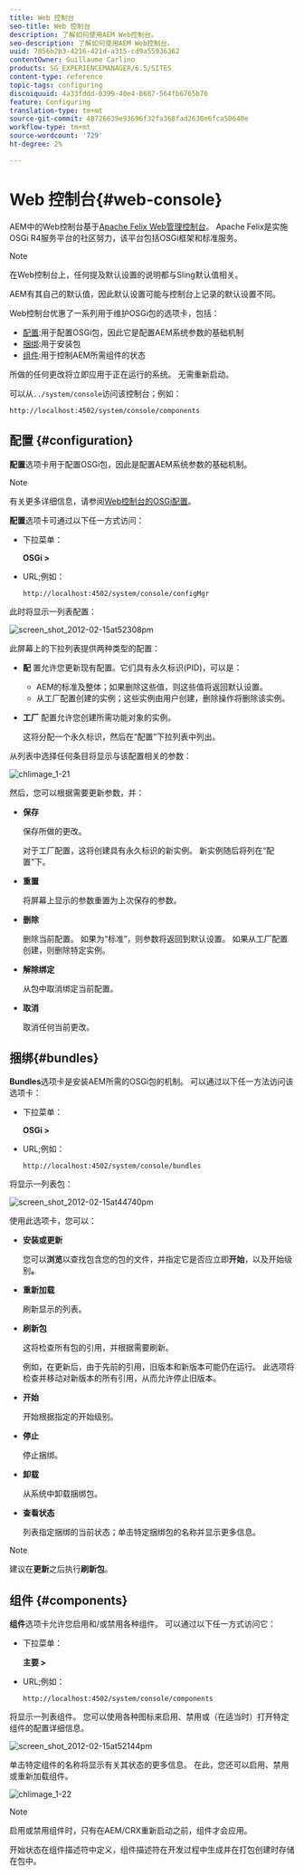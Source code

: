 ```yaml
---
title: Web 控制台
seo-title: Web 控制台
description: 了解如何使用AEM Web控制台。
seo-description: 了解如何使用AEM Web控制台。
uuid: 7856b2b3-4216-421d-a315-cd9a55936362
contentOwner: Guillaume Carlino
products: SG_EXPERIENCEMANAGER/6.5/SITES
content-type: reference
topic-tags: configuring
discoiquuid: 4a33fddd-0399-40e4-8687-564fb6765b76
feature: Configuring
translation-type: tm+mt
source-git-commit: 48726639e93696f32fa368fad2630e6fca50640e
workflow-type: tm+mt
source-wordcount: '729'
ht-degree: 2%

---
```



# Web 控制台{#web-console}

AEM中的Web控制台基于[Apache Felix Web管理控制台](https://felix.apache.org/documentation/subprojects/apache-felix-web-console.html)。 Apache Felix是实施OSGi R4服务平台的社区努力，该平台包括OSGi框架和标准服务。

>[!NOTE]
>
>在Web控制台上，任何提及默认设置的说明都与Sling默认值相关。
>
>AEM有其自己的默认值，因此默认设置可能与控制台上记录的默认设置不同。

Web控制台优惠了一系列用于维护OSGi包的选项卡，包括：

* [配置](#configuration):用于配置OSGi包，因此它是配置AEM系统参数的基础机制
* [捆绑](#bundles):用于安装包
* [组件](#components):用于控制AEM所需组件的状态

所做的任何更改将立即应用于正在运行的系统。 无需重新启动。

可以从`../system/console`访问该控制台；例如：

`http://localhost:4502/system/console/components`

## 配置 {#configuration}

**配置**&#x200B;选项卡用于配置OSGi包，因此是配置AEM系统参数的基础机制。

>[!NOTE]
>
>有关更多详细信息，请参阅[Web控制台的OSGi配置](/help/sites-deploying/configuring-osgi.md)。

**配置**&#x200B;选项卡可通过以下任一方式访问：

* 下拉菜单：

   **OSGi >**

* URL;例如：

   `http://localhost:4502/system/console/configMgr`

此时将显示一列表配置：

![screen_shot_2012-02-15at52308pm](assets/screen_shot_2012-02-15at52308pm.png)

此屏幕上的下拉列表提供两种类型的配置：

* **配**
置允许您更新现有配置。它们具有永久标识(PID)，可以是：

   * AEM的标准及整体；如果删除这些值，则这些值将返回默认设置。
   * 从工厂配置创建的实例；这些实例由用户创建，删除操作将删除该实例。

* **工厂**
配置允许您创建所需功能对象的实例。

   这将分配一个永久标识，然后在“配置”下拉列表中列出。

从列表中选择任何条目将显示与该配置相关的参数：

![chlimage_1-21](assets/chlimage_1-21a.png)

然后，您可以根据需要更新参数，并：

* **保存**

   保存所做的更改。

   对于工厂配置，这将创建具有永久标识的新实例。 新实例随后将列在“配置”下。

* **重置**

   将屏幕上显示的参数重置为上次保存的参数。

* **删除**

   删除当前配置。 如果为“标准”，则参数将返回到默认设置。 如果从工厂配置创建，则删除特定实例。

* **解除绑定**

   从包中取消绑定当前配置。

* **取消**

   取消任何当前更改。

## 捆绑{#bundles}

**Bundles**&#x200B;选项卡是安装AEM所需的OSGi包的机制。 可以通过以下任一方法访问该选项卡：

* 下拉菜单：

   **OSGi >**

* URL;例如：

   `http://localhost:4502/system/console/bundles`

将显示一列表包：

![screen_shot_2012-02-15at44740pm](assets/screen_shot_2012-02-15at44740pm.png)

使用此选项卡，您可以：

* **安装或更新**

   您可以&#x200B;**浏览**&#x200B;以查找包含您的包的文件，并指定它是否应立即&#x200B;**开始**，以及开始级别&#x200B;**。**

* **重新加载**

   刷新显示的列表。

* **刷新包**

   这将检查所有包的引用，并根据需要刷新。

   例如，在更新后，由于先前的引用，旧版本和新版本可能仍在运行。 此选项将检查并移动对新版本的所有引用，从而允许停止旧版本。

* **开始**

   开始根据指定的开始级别。

* **停止**

   停止捆绑。

* **卸载**

   从系统中卸载捆绑包。

* **查看状态**

   列表指定捆绑的当前状态；单击特定捆绑包的名称并显示更多信息。

>[!NOTE]
>
>建议在&#x200B;**更新**&#x200B;之后执行&#x200B;**刷新包**。

## 组件 {#components}

**组件**&#x200B;选项卡允许您启用和/或禁用各种组件。 可以通过以下任一方式访问它：

* 下拉菜单：

   **主要 >**

* URL;例如：

   `http://localhost:4502/system/console/components`

将显示一列表组件。 您可以使用各种图标来启用、禁用或（在适当时）打开特定组件的配置详细信息。

![screen_shot_2012-02-15at52144pm](assets/screen_shot_2012-02-15at52144pm.png)

单击特定组件的名称将显示有关其状态的更多信息。 在此，您还可以启用、禁用或重新加载组件。

![chlimage_1-22](assets/chlimage_1-22a.png)

>[!NOTE]
>
>启用或禁用组件时，只有在AEM/CRX重新启动之前，组件才会应用。
>
>开始状态在组件描述符中定义，组件描述符在开发过程中生成并在打包创建时存储在包中。

